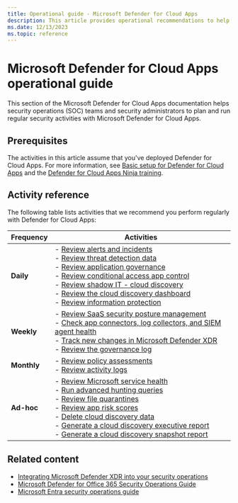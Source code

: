 ```yaml
---
title: Operational guide - Microsoft Defender for Cloud Apps
description: This article provides operational recommendations to help security operations teams to plan and run security activities.
ms.date: 12/13/2023
ms.topic: reference
---
```


# Microsoft Defender for Cloud Apps operational guide

This section of the Microsoft Defender for Cloud Apps documentation helps security operations (SOC) teams and security administrators to plan and run regular security activities with Microsoft Defender for Cloud Apps.

## Prerequisites

The activities in this article assume that you've deployed Defender for Cloud Apps. For more information, see [Basic setup for Defender for Cloud Apps](general-setup.md) and the [Defender for Cloud Apps Ninja training](http://aka.ms/MDCANinjaTraining).

## Activity reference

The following table lists activities that we recommend you perform regularly with Defender for Cloud Apps:

|Frequency  |Activities  |
|---------|---------|
|**Daily**     | - [Review alerts and incidents](mda-ops-guide-daily.md#review-alerts-and-incidents) <br>  - [Review threat detection data](mda-ops-guide-daily.md#review-threat-detection-data) <br>  - [Review application governance](mda-ops-guide-daily.md#review-application-governance) <br>  - [Review conditional access app control](mda-ops-guide-daily.md#review-conditional-access-app-control)<br>  - [Review shadow IT - cloud discovery](mda-ops-guide-daily.md#review-shadow-it---cloud-discovery)<br>  - [Review the cloud discovery dashboard](mda-ops-guide-daily.md#review-the-cloud-discovery-dashboard)<br>  - [Review information protection](mda-ops-guide-daily.md#review-information-protection)     |
|**Weekly**     | - [Review SaaS security posture management](mda-ops-guide-weekly.md#review-saas-security-posture-management) <br>  - [Check app connectors, log collectors, and SIEM agent health](mda-ops-guide-weekly.md#check-app-connectors-log-collectors-and-siem-agent-health)<br>  - [Track new changes in Microsoft Defender XDR](mda-ops-guide-weekly.md#track-new-changes-in-microsoft-365-defender)<br>  - [Review the governance log](mda-ops-guide-weekly.md#review-the-governance-log)       |
|**Monthly**     | - [Review policy assessments](mda-ops-guide-monthly.md#review-policy-assessments) <br>  -  [Review activity logs](mda-ops-guide-monthly.md#review-activity-logs)       |
|**Ad-hoc**     |   - [Review Microsoft service health](mda-ops-guide-ad-hoc.md#review-microsoft-service-health) <br>  - [Run advanced hunting queries](mda-ops-guide-ad-hoc.md#run-advanced-hunting-queries)<br>  - [Review file quarantines](mda-ops-guide-ad-hoc.md#review-file-quarantines)<br>  - [Review app risk scores](mda-ops-guide-ad-hoc.md#review-app-risk-scores)<br>  - [Delete cloud discovery data](mda-ops-guide-ad-hoc.md#delete-cloud-discovery-data) <br>  - [Generate a cloud discovery executive report](mda-ops-guide-ad-hoc.md#generate-a-cloud-discovery-executive-report)<br>  - [Generate a cloud discovery snapshot report](mda-ops-guide-ad-hoc.md#generate-a-cloud-discovery-snapshot-report)    |

## Related content

- [Integrating Microsoft Defender XDR into your security operations](/microsoft-365/security/defender/integrate-microsoft-365-defender-secops?bc=%2Fsecurity%2Foperations%2Fbreadcrumb%2Ftoc.json&toc=%2Fsecurity%2Foperations%2Ftoc.json)
- [Microsoft Defender for Office 365 Security Operations Guide](/microsoft-365/security/office-365-security/mdo-sec-ops-guide?bc=%2Fsecurity%2Foperations%2Fbreadcrumb%2Ftoc.json&toc=%2Fsecurity%2Foperations%2Ftoc.json)
- [Microsoft Entra security operations guide](/entra/architecture/security-operations-introduction?bc=%2Fsecurity%2Foperations%2Fbreadcrumb%2Ftoc.json&toc=%2Fsecurity%2Foperations%2Ftoc.json)

